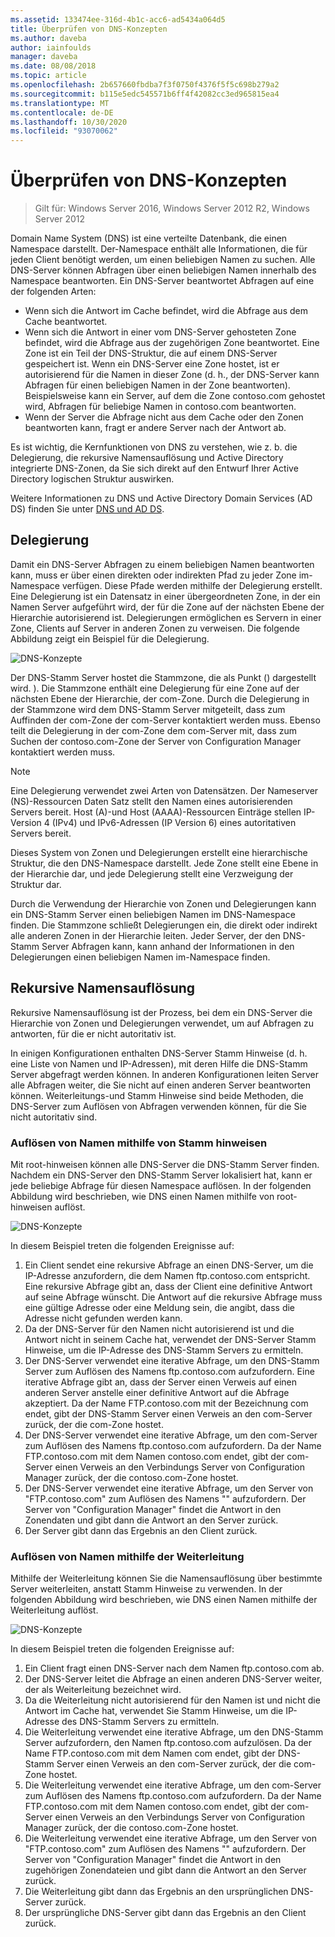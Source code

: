 ```yaml
---
ms.assetid: 133474ee-316d-4b1c-acc6-ad5434a064d5
title: Überprüfen von DNS-Konzepten
ms.author: daveba
author: iainfoulds
manager: daveba
ms.date: 08/08/2018
ms.topic: article
ms.openlocfilehash: 2b657660fbdba7f3f0750f4376f5f5c698b279a2
ms.sourcegitcommit: b115e5edc545571b6ff4f42082cc3ed965815ea4
ms.translationtype: MT
ms.contentlocale: de-DE
ms.lasthandoff: 10/30/2020
ms.locfileid: "93070062"
---
```

# <a name="reviewing-dns-concepts"></a>Überprüfen von DNS-Konzepten

>Gilt für: Windows Server 2016, Windows Server 2012 R2, Windows Server 2012

Domain Name System (DNS) ist eine verteilte Datenbank, die einen Namespace darstellt. Der-Namespace enthält alle Informationen, die für jeden Client benötigt werden, um einen beliebigen Namen zu suchen. Alle DNS-Server können Abfragen über einen beliebigen Namen innerhalb des Namespace beantworten. Ein DNS-Server beantwortet Abfragen auf eine der folgenden Arten:

- Wenn sich die Antwort im Cache befindet, wird die Abfrage aus dem Cache beantwortet.
- Wenn sich die Antwort in einer vom DNS-Server gehosteten Zone befindet, wird die Abfrage aus der zugehörigen Zone beantwortet. Eine Zone ist ein Teil der DNS-Struktur, die auf einem DNS-Server gespeichert ist. Wenn ein DNS-Server eine Zone hostet, ist er autorisierend für die Namen in dieser Zone (d. h., der DNS-Server kann Abfragen für einen beliebigen Namen in der Zone beantworten). Beispielsweise kann ein Server, auf dem die Zone contoso.com gehostet wird, Abfragen für beliebige Namen in contoso.com beantworten.
- Wenn der Server die Abfrage nicht aus dem Cache oder den Zonen beantworten kann, fragt er andere Server nach der Antwort ab.

Es ist wichtig, die Kernfunktionen von DNS zu verstehen, wie z. b. die Delegierung, die rekursive Namensauflösung und Active Directory integrierte DNS-Zonen, da Sie sich direkt auf den Entwurf Ihrer Active Directory logischen Struktur auswirken.

Weitere Informationen zu DNS und Active Directory Domain Services (AD DS) finden Sie unter [DNS und AD DS](../../ad-ds/plan/DNS-and-AD-DS.md).

## <a name="delegation"></a>Delegierung

Damit ein DNS-Server Abfragen zu einem beliebigen Namen beantworten kann, muss er über einen direkten oder indirekten Pfad zu jeder Zone im-Namespace verfügen. Diese Pfade werden mithilfe der Delegierung erstellt. Eine Delegierung ist ein Datensatz in einer übergeordneten Zone, in der ein Namen Server aufgeführt wird, der für die Zone auf der nächsten Ebene der Hierarchie autorisierend ist. Delegierungen ermöglichen es Servern in einer Zone, Clients auf Server in anderen Zonen zu verweisen. Die folgende Abbildung zeigt ein Beispiel für die Delegierung.

![DNS-Konzepte](../../media/Reviewing-DNS-Concepts/0c24b576-d41a-4e5d-ad3d-6be81e095835.gif)

Der DNS-Stamm Server hostet die Stammzone, die als Punkt () dargestellt wird. ). Die Stammzone enthält eine Delegierung für eine Zone auf der nächsten Ebene der Hierarchie, der com-Zone. Durch die Delegierung in der Stammzone wird dem DNS-Stamm Server mitgeteilt, dass zum Auffinden der com-Zone der com-Server kontaktiert werden muss. Ebenso teilt die Delegierung in der com-Zone dem com-Server mit, dass zum Suchen der contoso.com-Zone der Server von Configuration Manager kontaktiert werden muss.

> [!NOTE]
> Eine Delegierung verwendet zwei Arten von Datensätzen. Der Nameserver (NS)-Ressourcen Daten Satz stellt den Namen eines autorisierenden Servers bereit. Host (A)-und Host (AAAA)-Ressourcen Einträge stellen IP-Version 4 (IPv4) und IPv6-Adressen (IP Version 6) eines autoritativen Servers bereit.

Dieses System von Zonen und Delegierungen erstellt eine hierarchische Struktur, die den DNS-Namespace darstellt. Jede Zone stellt eine Ebene in der Hierarchie dar, und jede Delegierung stellt eine Verzweigung der Struktur dar.

Durch die Verwendung der Hierarchie von Zonen und Delegierungen kann ein DNS-Stamm Server einen beliebigen Namen im DNS-Namespace finden. Die Stammzone schließt Delegierungen ein, die direkt oder indirekt alle anderen Zonen in der Hierarchie leiten. Jeder Server, der den DNS-Stamm Server Abfragen kann, kann anhand der Informationen in den Delegierungen einen beliebigen Namen im-Namespace finden.

## <a name="recursive-name-resolution"></a>Rekursive Namensauflösung

Rekursive Namensauflösung ist der Prozess, bei dem ein DNS-Server die Hierarchie von Zonen und Delegierungen verwendet, um auf Abfragen zu antworten, für die er nicht autoritativ ist.

In einigen Konfigurationen enthalten DNS-Server Stamm Hinweise (d. h. eine Liste von Namen und IP-Adressen), mit deren Hilfe die DNS-Stamm Server abgefragt werden können. In anderen Konfigurationen leiten Server alle Abfragen weiter, die Sie nicht auf einen anderen Server beantworten können. Weiterleitungs-und Stamm Hinweise sind beide Methoden, die DNS-Server zum Auflösen von Abfragen verwenden können, für die Sie nicht autoritativ sind.

### <a name="resolving-names-by-using-root-hints"></a>Auflösen von Namen mithilfe von Stamm hinweisen

Mit root-hinweisen können alle DNS-Server die DNS-Stamm Server finden. Nachdem ein DNS-Server den DNS-Stamm Server lokalisiert hat, kann er jede beliebige Abfrage für diesen Namespace auflösen. In der folgenden Abbildung wird beschrieben, wie DNS einen Namen mithilfe von root-hinweisen auflöst.

![DNS-Konzepte](../../media/Reviewing-DNS-Concepts/1c044845-b104-4262-a7af-474ba3558a85.gif)

In diesem Beispiel treten die folgenden Ereignisse auf:

1. Ein Client sendet eine rekursive Abfrage an einen DNS-Server, um die IP-Adresse anzufordern, die dem Namen ftp.contoso.com entspricht. Eine rekursive Abfrage gibt an, dass der Client eine definitive Antwort auf seine Abfrage wünscht. Die Antwort auf die rekursive Abfrage muss eine gültige Adresse oder eine Meldung sein, die angibt, dass die Adresse nicht gefunden werden kann.
2. Da der DNS-Server für den Namen nicht autorisierend ist und die Antwort nicht in seinem Cache hat, verwendet der DNS-Server Stamm Hinweise, um die IP-Adresse des DNS-Stamm Servers zu ermitteln.
3. Der DNS-Server verwendet eine iterative Abfrage, um den DNS-Stamm Server zum Auflösen des Namens ftp.contoso.com aufzufordern. Eine iterative Abfrage gibt an, dass der Server einen Verweis auf einen anderen Server anstelle einer definitive Antwort auf die Abfrage akzeptiert. Da der Name FTP.contoso.com mit der Bezeichnung com endet, gibt der DNS-Stamm Server einen Verweis an den com-Server zurück, der die com-Zone hostet.
4. Der DNS-Server verwendet eine iterative Abfrage, um den com-Server zum Auflösen des Namens ftp.contoso.com aufzufordern. Da der Name FTP.contoso.com mit dem Namen contoso.com endet, gibt der com-Server einen Verweis an den Verbindungs Server von Configuration Manager zurück, der die contoso.com-Zone hostet.
5. Der DNS-Server verwendet eine iterative Abfrage, um den Server von "FTP.contoso.com" zum Auflösen des Namens "" aufzufordern. Der Server von "Configuration Manager" findet die Antwort in den Zonendaten und gibt dann die Antwort an den Server zurück.
6. Der Server gibt dann das Ergebnis an den Client zurück.

### <a name="resolving-names-by-using-forwarding"></a>Auflösen von Namen mithilfe der Weiterleitung

Mithilfe der Weiterleitung können Sie die Namensauflösung über bestimmte Server weiterleiten, anstatt Stamm Hinweise zu verwenden. In der folgenden Abbildung wird beschrieben, wie DNS einen Namen mithilfe der Weiterleitung auflöst.

![DNS-Konzepte](../../media/Reviewing-DNS-Concepts/05bc2eb0-1033-4e53-ae30-244fa247d000.gif)

In diesem Beispiel treten die folgenden Ereignisse auf:

1. Ein Client fragt einen DNS-Server nach dem Namen ftp.contoso.com ab.
2. Der DNS-Server leitet die Abfrage an einen anderen DNS-Server weiter, der als Weiterleitung bezeichnet wird.
3. Da die Weiterleitung nicht autorisierend für den Namen ist und nicht die Antwort im Cache hat, verwendet Sie Stamm Hinweise, um die IP-Adresse des DNS-Stamm Servers zu ermitteln.
4. Die Weiterleitung verwendet eine iterative Abfrage, um den DNS-Stamm Server aufzufordern, den Namen ftp.contoso.com aufzulösen. Da der Name FTP.contoso.com mit dem Namen com endet, gibt der DNS-Stamm Server einen Verweis an den com-Server zurück, der die com-Zone hostet.
5. Die Weiterleitung verwendet eine iterative Abfrage, um den com-Server zum Auflösen des Namens ftp.contoso.com aufzufordern. Da der Name FTP.contoso.com mit dem Namen contoso.com endet, gibt der com-Server einen Verweis an den Verbindungs Server von Configuration Manager zurück, der die contoso.com-Zone hostet.
6. Die Weiterleitung verwendet eine iterative Abfrage, um den Server von "FTP.contoso.com" zum Auflösen des Namens "" aufzufordern. Der Server von "Configuration Manager" findet die Antwort in den zugehörigen Zonendateien und gibt dann die Antwort an den Server zurück.
7. Die Weiterleitung gibt dann das Ergebnis an den ursprünglichen DNS-Server zurück.
8. Der ursprüngliche DNS-Server gibt dann das Ergebnis an den Client zurück.
